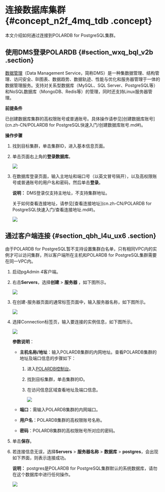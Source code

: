 # 连接数据库集群 {#concept_n2f_4mq_tdb .concept}

本文介绍如何通过连接到POLARDB for PostgreSQL集群。

## 使用DMS登录POLARDB {#section_wxq_bql_v2b .section}

[数据管理](https://help.aliyun.com/product/26437.html)（Data Management Service，简称DMS）是一种集数据管理、结构管理、访问安全、BI图表、数据趋势、数据轨迹、性能与优化和服务器管理于一体的数据管理服务。支持对关系型数据库（MySQL、SQL Server、PostgreSQL等）和NoSQL数据库（MongoDB、Redis等）的管理，同时还支持Linux服务器管理。

**前提条件**

已创建数据库集群的高权限账号或普通账号。具体操作请参见[创建数据库账号](cn.zh-CN/POLARDB for PostgreSQL快速入门/创建数据库账号.md#)。

**操作步骤**

1.  找到目标集群，单击集群ID，进入基本信息页面。
2.  单击页面右上角的**登录数据库**。

    ![](http://static-aliyun-doc.oss-cn-hangzhou.aliyuncs.com/assets/img/3019/15687142402084_zh-CN.png)

3.  在数据库登录页面，输入主地址和端口号（以英文冒号隔开），以及高权限账号或普通账号的用户名和密码，然后单击**登录**。

    **说明：** DMS登录仅支持主地址，不支持集群地址。

    关于如何查看连接地址，请参见[查看连接地址](cn.zh-CN/POLARDB for PostgreSQL快速入门/查看连接地址.md#)。

    ![](http://static-aliyun-doc.oss-cn-hangzhou.aliyuncs.com/assets/img/3019/15687142402085_zh-CN.png)


## 通过客户端连接 {#section_qbh_l4u_ux6 .section}

由于POLARDB for PostgreSQL暂不支持设置集群白名单，只有相同VPC内的实例才可以访问集群，所以客户端所在主机和POLARDB for PostgreSQL集群需要在同一VPC内。

1.  启动pgAdmin 4客户端。
2.  右击**Servers**，选择**创建** \> **服务器** ，如下图所示。

    ![](http://static-aliyun-doc.oss-cn-hangzhou.aliyuncs.com/assets/img/217461/156871424146889_zh-CN.png)

3.  在创建-服务器页面的通常标签页面中，输入服务器名称，如下图所示。

    ![](http://static-aliyun-doc.oss-cn-hangzhou.aliyuncs.com/assets/img/217461/156871424146890_zh-CN.png)

4.  选择Connection标签页，输入要连接的实例信息，如下图所示。

    ![](http://static-aliyun-doc.oss-cn-hangzhou.aliyuncs.com/assets/img/217461/156871424146892_zh-CN.png)

    **参数说明**：

    -   **主机名称/地址**：输入POLARDB集群的内网地址。查看POLARDB集群的地址及端口信息的步骤如下：

        1.  进入[POLARDB控制台](https://polardb.console.aliyun.com)。
        2.  找到目标集群，单击集群的ID。
        3.  在访问信息区域查看地址及端口信息。

            ![](http://static-aliyun-doc.oss-cn-hangzhou.aliyuncs.com/assets/img/217461/156871424146896_zh-CN.png)

    -   **端口**：需输入POLARDB集群的内网端口。
    -   **用户名**：POLARDB集群的高权限账号名称。
    -   **密码**：POLARDB集群的高权限账号所对应的密码。
5.  单击**保存**。
6.  若连接信息无误，选择**Servers** \> **服务器名称** \> **数据库** \> **postgres**，会出现如下界面，则表示连接成功。

    **说明：** postgres是POLARDB for PostgreSQL集群默认的系统数据库，请勿在这个数据库中进行任何操作。

    ![](http://static-aliyun-doc.oss-cn-hangzhou.aliyuncs.com/assets/img/217461/156871424146893_zh-CN.png)


